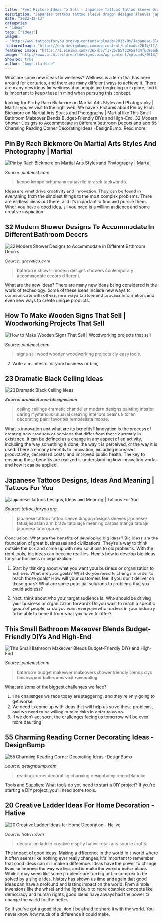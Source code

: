 ```yaml
---
title: "Feet Picture Ideas To Sell - Japanese Tattoos Tattoo Sleeve Dragon Designs Sleeves Japoneses Tatuajes Asian Arm Brazo Tatouage Meaning Carpas Manga Tatuaje Japonesa Tatoo Garver"
description: "Japanese tattoos tattoo sleeve dragon designs sleeves japoneses tatuajes asian arm brazo tatouage meaning carpas manga tatuaje japonesa tatoo garver"
date: "2022-12-13"
categories:
- "ideas"
tags: ["ideas"]
images:
- "http://www.tattoosforyou.org/wp-content/uploads/2013/09/Japanese-Sleeve-Tattoo.jpg"
featuredImage: "https://cdn.designbump.com/wp-content/uploads/2015/11/reading-corner-nook45.jpg"
featured_image: "https://i.pinimg.com/736x/b5/f3/20/b5f3205afd4f6c80addb4dd8f02db603.jpg"
image: "http://www.architectureartdesigns.com/wp-content/uploads/2013/11/1218.jpg"
ShowToc: true
author: "Angelita Hane"
---
```



What are some new ideas for wellness?
Wellness is a term that has been around for centuries, and there are many different ways to achieve it. There are many new ideas for wellness that people are beginning to explore, and it is important to keep these in mind when pursuing this concept.

	

		
looking for Pin by Rach Bickmore on Martial Arts Styles and Photography | Martial you've visit to the right web. We have 8 Pictures about Pin by Rach Bickmore on Martial Arts Styles and Photography | Martial like This Small Bathroom Makeover Blends Budget-Friendly DIYs and High-End, 32 Modern Shower Designs to Accommodate in Different Bathroom Decors and also 55 Charming Reading Corner Decorating Ideas -DesignBump. Read more:
		
    
## Pin By Rach Bickmore On Martial Arts Styles And Photography | Martial

<img loading=lazy src="https://i.pinimg.com/736x/b5/f3/20/b5f3205afd4f6c80addb4dd8f02db603.jpg" onerror="this.onerror=null;this.src='https://tse1.mm.bing.net/th?id=OIP.jLrJoTkLETRW6z5gsG0pOgHaLJ&amp;pid=15.1';" alt="Pin by Rach Bickmore on Martial Arts Styles and Photography | Martial">

_Source: pinterest.com_

>kenpo kempo schumann canavello mrasek taekwondo. 

	

Ideas are what drive creativity and innovation. They can be found in everything from the simplest things to the most complex problems. There are endless ideas out there, and it’s important to find and pursue them. When you have a good idea, all you need is a willing audience and some creative inspiration.

    
## 32 Modern Shower Designs To Accommodate In Different Bathroom Decors

<img loading=lazy src="https://www.gravetics.com/wp-content/uploads/2017/05/Showers-In-Contemporary-Bathroom.jpg" onerror="this.onerror=null;this.src='https://tse2.mm.bing.net/th?id=OIP.cO2hzDdDdQO0AmwGVg-WcgHaKK&amp;pid=15.1';" alt="32 Modern Shower Designs to Accommodate in Different Bathroom Decors">

_Source: gravetics.com_

>bathroom shower modern designs showers contemporary accommodate decors different. 

	

What are the new ideas?
There are many new ideas being considered in the world of technology. Some of these ideas include new ways to communicate with others, new ways to store and process information, and even new ways to create unique products.

    
## How To Make Wooden Signs That Sell | Woodworking Projects That Sell

<img loading=lazy src="https://i.pinimg.com/736x/d8/60/c1/d860c124c47afc1ee714a2c1179e3d32.jpg" onerror="this.onerror=null;this.src='https://tse1.mm.bing.net/th?id=OIP.C64Zu78Ao1lSsJwaN9f2IQHaLH&amp;pid=15.1';" alt="How to Make Wooden Signs That Sell | Woodworking projects that sell">

_Source: pinterest.com_

>signs sell wood wooden woodworking projects diy easy tools. 

	

2. Write a manifesto for your business or blog.

    
## 23 Dramatic Black Ceiling Ideas

<img loading=lazy src="http://www.architectureartdesigns.com/wp-content/uploads/2013/11/1218.jpg" onerror="this.onerror=null;this.src='https://tse3.mm.bing.net/th?id=OIP.r30iuVcAAbvnJLobQHG8BwHaLH&amp;pid=15.1';" alt="23 Dramatic Black Ceiling Ideas">

_Source: architectureartdesigns.com_

>ceiling ceilings dramatic chandelier modern designs painting interior daring mysterious unusual creating interiors beams kitchen decorating paint favorites remodelista moose. 

	

What is innovation and what are its benefits?
Innovation is the process of creating new products or services that differ from those currently in existence. It can be defined as a change in any aspect of an activity, including the way something is done, the way it is perceived, or the way it is used. 
There are many benefits to innovation, including increased productivity, decreased costs, and improved public health. The key to ensuring these benefits are realized is understanding how innovation works and how it can be applied.

    
## Japanese Tattoos Designs, Ideas And Meaning | Tattoos For You

<img loading=lazy src="http://www.tattoosforyou.org/wp-content/uploads/2013/09/Japanese-Sleeve-Tattoo.jpg" onerror="this.onerror=null;this.src='https://tse1.mm.bing.net/th?id=OIP.ds-wx0GMinjWO3F_q7H6sQHaPu&amp;pid=15.1';" alt="Japanese Tattoos Designs, Ideas and Meaning | Tattoos For You">

_Source: tattoosforyou.org_

>japanese tattoos tattoo sleeve dragon designs sleeves japoneses tatuajes asian arm brazo tatouage meaning carpas manga tatuaje japonesa tatoo garver. 

	

Conclusion: What are the benefits of developing big ideas?
Big ideas are the foundation of great businesses and civilizations. They're a way to think outside the box and come up with new solutions to old problems. With the right tools, big ideas can become realities. Here's how to develop big ideas for your business or organization:
1. Start by thinking about what you want your business or organization to achieve. What are your goals? What do you need to change in order to reach those goals? How will your customers feel if you don't deliver on those goals? What are some potential solutions to problems that you could address?

2. Next, think about who your target audience is. Who should be driving your business or organization forward? Do you want to reach a specific group of people, or do you want everyone who matters in your industry to be able to benefit from what you have to offer?

    
## This Small Bathroom Makeover Blends Budget-Friendly DIYs And High-End

<img loading=lazy src="https://i.pinimg.com/736x/ce/b5/d4/ceb5d468cb4f0196691fb33f12df5442.jpg" onerror="this.onerror=null;this.src='https://tse3.mm.bing.net/th?id=OIP.Ikn_G1L45HBaxTlncs0v_AHaJ3&amp;pid=15.1';" alt="This Small Bathroom Makeover Blends Budget-Friendly DIYs and High-End">

_Source: pinterest.com_

>bathroom budget makeover makeovers shower friendly blends diys finishes end bathrooms visit remodeling. 

	

What are some of the biggest challenges we face?
1. The challenges we face today are staggering, and they’re only going to get worse.
2. We need to come up with ideas that will help us solve these problems, and we need to be willing to take risks in order to do so.
3. If we don’t act soon, the challenges facing us tomorrow will be even more daunting.

    
## 55 Charming Reading Corner Decorating Ideas -DesignBump

<img loading=lazy src="https://cdn.designbump.com/wp-content/uploads/2015/11/reading-corner-nook45.jpg" onerror="this.onerror=null;this.src='https://tse1.mm.bing.net/th?id=OIP.E-quunZzSmG357RbUGABigHaJ9&amp;pid=15.1';" alt="55 Charming Reading Corner Decorating Ideas -DesignBump">

_Source: designbump.com_

>reading corner decorating charming designbump remodelaholic. 

	

Tools and Supplies: What tools do you need to start a DIY project?
If you're starting a DIY project, you'll need some tools.

    
## 20 Creative Ladder Ideas For Home Decoration - Hative

<img loading=lazy src="https://hative.com/wp-content/uploads/2014/06/ladder-decor-ideas/2-ladder-decor-ideas.jpg" onerror="this.onerror=null;this.src='https://tse4.mm.bing.net/th?id=OIP.XSTm_9nizi6e7klXC1Q_igHaJ4&amp;pid=15.1';" alt="20 Creative Ladder Ideas for Home Decoration - Hative">

_Source: hative.com_

>decoration ladder creative display hative retail arts source crafts. 

	

The impact of good ideas: Making a difference in the world
In a world where it often seems like nothing ever really changes, it's important to remember that good ideas can still make a difference. Ideas have the power to change lives, to improve the way we live, and to make the world a better place.
While it may seem like some problems are too big or too complex to be solved by a single idea, history has shown us time and again that good ideas can have a profound and lasting impact on the world. From simple inventions like the wheel and the light bulb to more complex concepts like democracy and human rights, good ideas have always had the power to change the world for the better.

So if you've got a good idea, don't be afraid to share it with the world. You never know how much of a difference it could make.

